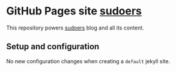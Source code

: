 # GitHub Pages site [sudoers](http://gpmateen.github.io)
This repository powers [sudoers](http://gpmateen.github.io) blog and all its content.

## Setup and configuration
No new configuration changes when creating a `default` jekyll site.